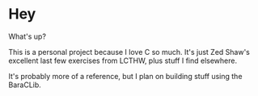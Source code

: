 Hey
===
What's up? 

This is a personal project because I love C so much. It's just Zed Shaw's excellent last few exercises from LCTHW, plus stuff I find elsewhere.

It's probably more of a reference, but I plan on building stuff using the BaraCLib.





